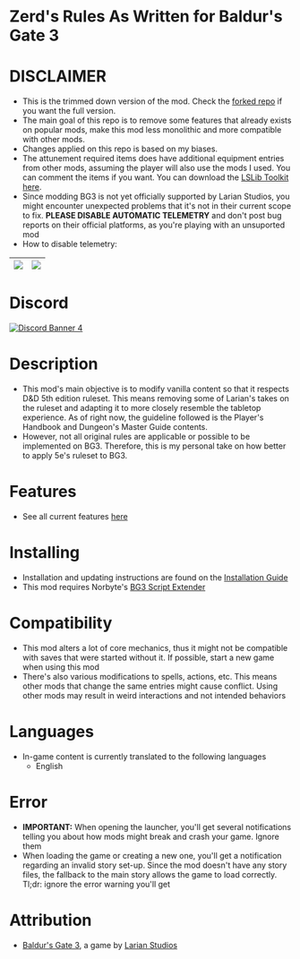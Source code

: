 Zerd's Rules As Written for Baldur's Gate 3
=======

# DISCLAIMER
* This is the trimmed down version of the mod. Check the [forked repo](https://github.com/ZerdBG3/RAW/) if you want the full version.
* The main goal of this repo is to remove some features that already exists on popular mods, make this mod less monolithic and more compatible with other mods.
* Changes applied on this repo is based on my biases.
* The attunement required items does have additional equipment entries from other mods, assuming the player will also use the mods I used. You can comment the items if you want. You can download the [LSLib Toolkit here](https://github.com/Norbyte/lslib/releases).
* Since modding BG3 is not yet officially supported by Larian Studios, you might encounter unexpected problems that it's not in their current scope to fix. **PLEASE DISABLE AUTOMATIC TELEMETRY** and don't post bug reports on their official platforms, as you're playing with an unsuported mod
* How to disable telemetry:

| ![](https://i.imgur.com/jUXpr2A.png) | ![](https://i.imgur.com/s8b4zk3.png) |
|:---:|:---:|

# Discord

[![Discord Banner 4](https://discordapp.com/api/guilds/767878527634243624/widget.png?style=banner2)](https://discord.gg/FFKTbzKktj)


# Description
* This mod's main objective is to modify vanilla content so that it respects D&D 5th edition ruleset. This means removing some of Larian's takes on the ruleset and adapting it to more closely resemble the tabletop experience. As of right now, the guideline followed is the Player's Handbook and Dungeon's Master Guide contents.
* However, not all original rules are applicable or possible to be implemented on BG3. Therefore, this is my personal take on how better to apply 5e's ruleset to BG3.

# Features
* See all current features [here](https://github.com/ZerdBG3/RAW/blob/main/Features.md)

# Installing
* Installation and updating instructions are found on the [Installation Guide](https://github.com/ZerdBG3/RAW/blob/main/Installing.md)
* This mod requires Norbyte's [BG3 Script Extender](https://github.com/Norbyte/bg3se/releases)

# Compatibility
* This mod alters a lot of core mechanics, thus it might not be compatible with saves that were started without it. If possible, start a new game when using this mod
* There's also various modifications to spells, actions, etc. This means other mods that change the same entries might cause conflict. Using other mods may result in weird interactions and not intended behaviors

# Languages
* In-game content is currently translated to the following languages
  - English

# Error
* **IMPORTANT:** When opening the launcher, you'll get several notifications telling you about how mods might break and crash your game. Ignore them
* When loading the game or creating a new one, you'll get a notification regarding an invalid story set-up. Since the mod doesn't have any story files, the fallback to the main story allows the game to load correctly. Tl;dr: ignore the error warning you'll get

# Attribution
- [Baldur's Gate 3](https://store.steampowered.com/app/1086940/Baldurs_Gate_3/), a game by [Larian Studios](http://larian.com/)
